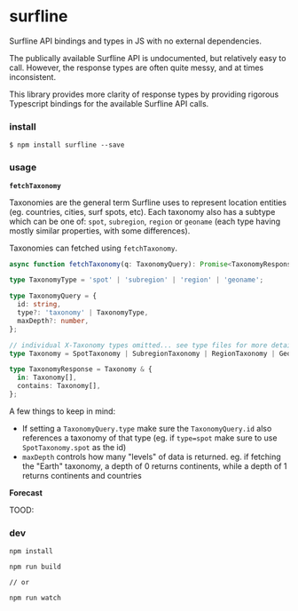 # surfline

Surfline API bindings and types in JS with no external dependencies.

The publically available Surfline API is undocumented, but relatively easy to call. However, the response types are often quite messy, and at times inconsistent. 

This library provides more clarity of response types by providing rigorous Typescript bindings for the available Surfline API calls. 

### install

```
$ npm install surfline --save
```

### usage

**`fetchTaxonomy`**

Taxonomies are the general term Surfline uses to represent location entities (eg. countries, cities, surf spots, etc). Each taxonomy also has a subtype which can be one of: `spot`, `subregion`, `region` or `geoname` (each type having mostly similar properties, with some differences).

Taxonomies can fetched using `fetchTaxonomy`.

```ts
async function fetchTaxonomy(q: TaxonomyQuery): Promise<TaxonomyResponse>

type TaxonomyType = 'spot' | 'subregion' | 'region' | 'geoname';

type TaxonomyQuery = {
  id: string,
  type?: 'taxonomy' | TaxonomyType,
  maxDepth?: number,
};

// individual X-Taxonomy types omitted... see type files for more details
type Taxonomy = SpotTaxonomy | SubregionTaxonomy | RegionTaxonomy | GeonameTaxonomy;

type TaxonomyResponse = Taxonomy & {
  in: Taxonomy[],
  contains: Taxonomy[],
};
```

A few things to keep in mind:

* If setting a `TaxonomyQuery.type` make sure the `TaxonomyQuery.id` also references a taxonomy of that type (eg. if `type=spot` make sure to use `SpotTaxonomy.spot` as the id)
* `maxDepth` controls how many "levels" of data is returned. eg. if fetching the "Earth" taxonomy, a depth of 0 returns continents, while a depth of 1 returns continents and countries

**Forecast**

TOOD:

### dev

```
npm install
```

```
npm run build

// or

npm run watch
```
